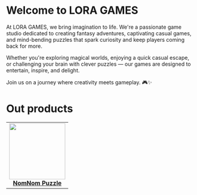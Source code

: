 # Welcome to LORA GAMES

At LORA GAMES, we bring imagination to life. We're a passionate game studio dedicated to creating fantasy adventures, captivating casual games, and mind-bending puzzles that spark curiosity and keep players coming back for more.

Whether you're exploring magical worlds, enjoying a quick casual escape, or challenging your brain with clever puzzles — our games are designed to entertain, inspire, and delight.

Join us on a journey where creativity meets gameplay. 🎮✨

# Out products
<table border="0">
  <tr>
    <td align="center" border="0">
      <a href="https://loragames.github.io/NomNomPuzzle" style="display: inline-block; transition: transform 0.3s;" onmouseover="this.style.transform='scale(1.05)'" onmouseout="this.style.transform='scale(1)'"
        >
        <img src="https://github.com/user-attachments/assets/33daeeca-d56c-4908-a020-7d245931bedf" width="150" height="150"><br/>
        <strong>NomNom Puzzle</strong>
      </a>
    </td>
  </tr>
</table>

